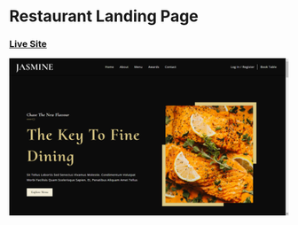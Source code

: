 # Restaurant Landing Page
### [Live Site](https://jasmine-restaurant.vercel.app/)

![Restaurant Landing Page](src/assets/J-restaurant.png)
